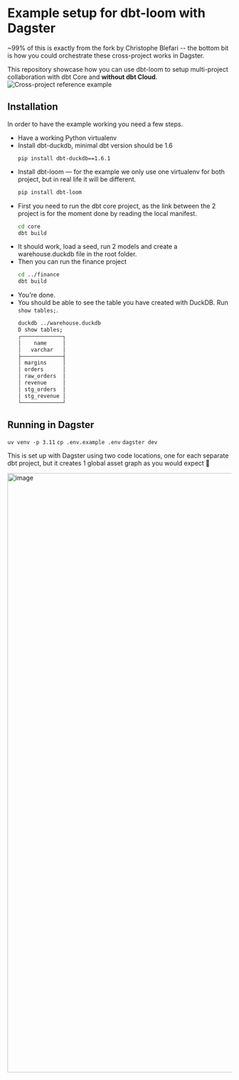 # Example setup for dbt-loom with Dagster

~99% of this is exactly from the fork by Christophe Blefari -- the bottom bit is how you could orchestrate these cross-project works in Dagster.

This repository showcase how you can use dbt-loom to setup multi-project collaboration with dbt Core and **without dbt Cloud**.
![Cross-project reference example](img/cross_project_references.png)

## Installation

In order to have the example working you need a few steps.

* Have a working Python virtualenv
* Install dbt-duckdb, minimal dbt version should be 1.6
    ```
    pip install dbt-duckdb==1.6.1
    ```
* Install dbt-loom — for the example we only use one virtualenv for both project, but in real life it will be different.
    ```bash
    pip install dbt-loom
    ```
* First you need to run the dbt core project, as the link between the 2 project is for the moment done by reading the local manifest.
    ```bash
    cd core
    dbt build
    ```
* It should work, load a seed, run 2 models and create a warehouse.duckdb file in the root folder.
* Then you can run the finance project
    ```bash
    cd ../finance
    dbt build
    ```
* You're done.
* You should be able to see the table you have created with DuckDB. Run `show tables;`.
    ```bash
    duckdb ../warehouse.duckdb
    D show tables;
    ┌─────────────┐
    │    name     │
    │   varchar   │
    ├─────────────┤
    │ margins     │
    │ orders      │
    │ raw_orders  │
    │ revenue     │
    │ stg_orders  │
    │ stg_revenue │
    └─────────────┘
    ```
## Running in Dagster

`uv venv -p 3.11`
`cp .env.example .env`
`dagster dev`

This is set up with Dagster using two code locations, one for each separate dbt project, but it creates 1 global asset graph as you would expect 🎉

<img width="1347" alt="image" src="https://github.com/cnolanminich/dbt-loom-example/assets/12430096/5d4cc006-7455-44b2-8e7a-b35bf5584475">

